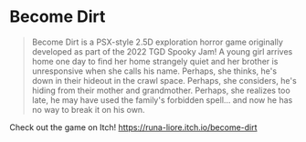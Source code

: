 # Become Dirt

> Become Dirt is a PSX-style 2.5D exploration horror game originally developed as part of the 2022 TGD Spooky Jam! A young girl arrives home one day to find her home strangely quiet and her brother is unresponsive when she calls his name. Perhaps, she thinks, he's down in their hideout in the crawl space. Perhaps, she considers, he's hiding from their mother and grandmother. Perhaps, she realizes too late, he may have used the family's forbidden spell... and now he has no way to break it on his own.

Check out the game on Itch!
https://runa-liore.itch.io/become-dirt
